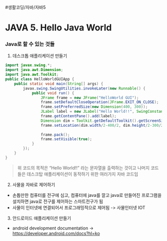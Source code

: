 #생활코딩/자바/자바5

# JAVA 5. Hello Java World
### Java로 할 수 있는 것들
1. 데스크톱 애플리케이션 만들기
```java
import javax.swing.*;
import java.awt.Dimension;
import java.awt.Toolkit;
public class HelloWorldGUIApp {
	public static void main(String[] args) {
		javax.swing.SwingUtilities.invokeLater(new Runnable() {
			public void run() {
				JFrame frame = new JFrame("HelloWorld GUI");
				frame.setDefaultCloseOperation(JFrame.EXIT_ON_CLOSE);
				frame.setPreferredSize(new Dimension(400, 300));
				JLabel label = new JLabel("Hello World!!", SwingConstants.CENTER);
				frame.getContentPane().add(label);
				Dimension dim = Toolkit.getDefaultToolkit().getScreenSize();
				frame.setLocation(dim.width/2-400/2, dim.height/2-300/2);
				
				frame.pack();
				frame.setVisible(true);
			}
		});
	}
}
```
> 위 코드의 목적은 “Hello World!!” 라는 문자열을 출력하는 것이고 나머지 코드들은 데스크탑 애플리케이션이 동작하기 위한 여러가지 자바 코드임  

  
  
  
  
2. 사물을 자바로 제어하기
- 손톱만한 컴퓨터를 전구에 심고, 컴퓨터에 java를 깔고 java로 만들어진 프로그램을 설치하면  java로 전구를 제어하는 스마트전구가 됨
- 사물이 인터넷에 연결되어서 프로그래밍적으로 제어됨 -> 사물인터넷 IOT  

  
  
  

3. 안드로이드 애플리케이션 만들기
- android development documentation -> https://developer.android.com/docs?hl=ko

